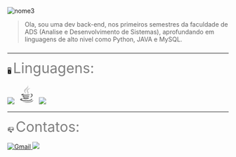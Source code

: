 


![nome3](https://user-images.githubusercontent.com/82064087/124029522-9e28e200-d9cb-11eb-94d4-e8d49d2a23d2.png)


> Ola, sou uma dev back-end, nos primeiros semestres da faculdade de ADS (Analise e Desenvolvimento de Sistemas),
> aprofundando em linguagens de alto nivel como Python, JAVA e MySQL.<h5>
____________________________________________________________________________________________________________________________________________________  
:desktop_computer: <font SIZE="6" color="#808080">Linguagens:</font>

  
<img src="https://img.icons8.com/ios-filled/100/000000/mysql-logo.png"/>
<svg xmlns="http://www.w3.org/2000/svg" x="0px" y="0px"
width="48" height="48"
viewBox="0 0 172 172"
style=" fill:#000000;"><g fill="none" fill-rule="nonzero" stroke="none" stroke-width="1" stroke-linecap="butt" stroke-linejoin="miter" stroke-miterlimit="10" stroke-dasharray="" stroke-dashoffset="0" font-family="none" font-weight="none" font-size="none" text-anchor="none" style="mix-blend-mode: normal"><path d="M0,172v-172h172v172z" fill="none"></path><g><path d="M84.74583,89.21783c-3.57617,-5.76558 -6.1705,-10.54575 -9.76458,-19.54708c-6.07733,-15.20408 36.96208,-28.94258 19.51125,-55.341c7.56442,18.23558 -27.15092,29.50875 -30.37592,44.69492c-2.94908,13.96783 20.61133,30.19317 20.62925,30.19317z" fill="#cccccc"></path><path d="M85.56283,61.88417c-0.688,9.01567 7.98725,13.82092 8.23808,20.40708c0.20067,5.36067 -5.18508,9.82908 -5.18508,9.82908c0,0 9.77533,-1.92067 12.82475,-10.09783c3.38625,-9.08017 -6.57183,-15.29725 -5.547,-22.56783c0.95675,-6.9445 21.61108,-19.86242 21.61108,-19.86242c0,0 -30.39025,2.01383 -31.94183,22.29192z" fill="#cccccc"></path><g fill="#666666"><path d="M114.96767,89.78042c6.28517,-1.41183 11.58492,2.59075 11.58492,7.2025c0,10.39525 -14.40858,20.22075 -14.40858,20.22075c0,0 22.30625,-2.65883 22.30625,-19.72625c0,-11.2875 -10.95425,-14.10758 -19.48258,-7.697zM104.37892,98.16542c0,0 6.95525,-4.95575 8.80783,-6.8155c-17.06742,3.62275 -56.03617,4.11008 -56.03617,0.96392c0,-2.89892 12.56675,-5.8695 12.56675,-5.8695c0,0 -27.85325,-0.40133 -27.85325,7.81525c0,8.56417 36.46042,9.17692 62.51483,3.90583z"></path><path d="M100.10042,105.96275c-16.15725,5.37142 -45.91683,3.655 -37.10183,-3.55825c-4.29283,0 -10.65683,3.45075 -10.65683,6.76892c0,6.65425 32.1855,11.79275 56.0075,2.04967z"></path><path d="M66.95817,117.31475c-5.86233,0 -9.65708,3.77683 -9.65708,6.52883c0,8.56775 34.97333,9.43133 48.83008,0.73458l-8.80783,-5.848c-10.35225,4.55083 -36.3565,5.17792 -30.36517,-1.41542z"></path><path d="M130.00692,131.26467c0,-3.354 -3.78042,-4.93425 -5.13492,-5.69033c7.98367,19.25325 -79.96925,17.759 -79.96925,6.39267c0,-2.58358 6.47508,-5.11342 12.45925,-3.91658l-5.08833,-3.00642c-11.92533,-1.8705 -20.02367,3.37192 -20.02367,7.60025c0,19.71908 97.75692,18.7695 97.75692,-1.37958z"></path><path d="M139.75,138.331c-14.8565,14.67375 -52.52808,20.02008 -90.41108,10.95425c37.883,16.13575 90.23192,7.04842 90.41108,-10.95425z"></path></g></g></g></svg>
<img src="https://img.icons8.com/color/48/000000/python--v2.png"/>


___________________________________________________________________________________________________________________________________________________

:mailbox_closed: <font SIZE="6" color="#808080">Contatos:</font>
  

<a href="mailto:princesad341@gmail.com" mailto="princesad341@gmail.com" target="_blank">
<img src=https://user-images.githubusercontent.com/82064087/124039200-d8e54700-d9d8-11eb-9dce-04334a8af6bc.png alt="Gmail">
</a>
  <a href="https://github.com/ClaudianeC" target="_blank">
  <img src="https://user-images.githubusercontent.com/82064087/124039849-1d251700-d9da-11eb-950b-2db9ba2de878.jpg" />
</a>



<!--
**ClaudianeC/ClaudianeC** is a ✨ _special_ ✨ repository because its `README.md` (this file) appears on your GitHub profile.

Here are some ideas to get you started:

- 🔭 I’m currently working on ...
- 🌱 I’m currently learning ...
- 👯 I’m looking to collaborate on ...
- 🤔 I’m looking for help with ...
- 💬 Ask me about ...
- 📫 How to reach me: ...
- 😄 Pronouns: ...
- ⚡ Fun fact: ...
-->
